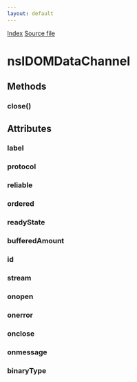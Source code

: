 ```yaml
---
layout: default
---
```

<div id='links'><a href="../index.html">Index</a>
<a href="http://dxr.mozilla.org/mozilla-central/source/dom/base/nsIDOMDataChannel.idl">Source file</a>
</div>

# nsIDOMDataChannel #

## Methods ##

### close() ###

## Attributes ##

### label ###

### protocol ###

### reliable ###

### ordered ###

### readyState ###

### bufferedAmount ###

### id ###

### stream ###

### onopen ###

### onerror ###

### onclose ###

### onmessage ###

### binaryType ###
